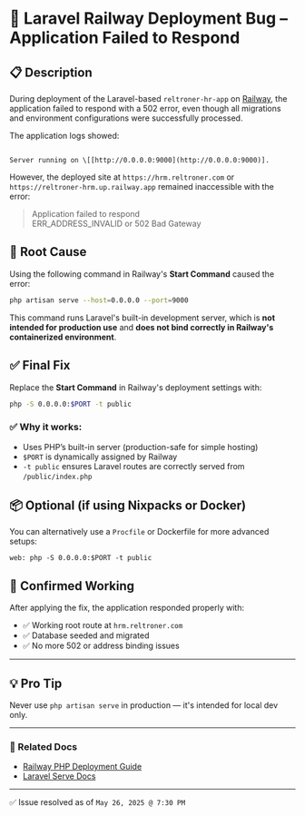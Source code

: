 # 🐛 Laravel Railway Deployment Bug – Application Failed to Respond

## 📋 Description

During deployment of the Laravel-based `reltroner-hr-app` on [Railway](https://railway.app), the application failed to respond with a 502 error, even though all migrations and environment configurations were successfully processed.

The application logs showed:

```

Server running on \[[http://0.0.0.0:9000](http://0.0.0.0:9000)].

````

However, the deployed site at `https://hrm.reltroner.com` or `https://reltroner-hrm.up.railway.app` remained inaccessible with the error:

> Application failed to respond  
> ERR_ADDRESS_INVALID or 502 Bad Gateway

## 📍 Root Cause

Using the following command in Railway's **Start Command** caused the error:

```bash
php artisan serve --host=0.0.0.0 --port=9000
````

This command runs Laravel's built-in development server, which is **not intended for production use** and **does not bind correctly in Railway's containerized environment**.

## ✅ Final Fix

Replace the **Start Command** in Railway's deployment settings with:

```bash
php -S 0.0.0.0:$PORT -t public
```

### ✅ Why it works:

* Uses PHP’s built-in server (production-safe for simple hosting)
* `$PORT` is dynamically assigned by Railway
* `-t public` ensures Laravel routes are correctly served from `/public/index.php`

## 📦 Optional (if using Nixpacks or Docker)

You can alternatively use a `Procfile` or Dockerfile for more advanced setups:

```Procfile
web: php -S 0.0.0.0:$PORT -t public
```

## 🧪 Confirmed Working

After applying the fix, the application responded properly with:

* ✅ Working root route at `hrm.reltroner.com`
* ✅ Database seeded and migrated
* ✅ No more 502 or address binding issues

---

## 💡 Pro Tip

Never use `php artisan serve` in production — it's intended for local dev only.

---

### 🔗 Related Docs

* [Railway PHP Deployment Guide](https://docs.railway.app/guides/php)
* [Laravel Serve Docs](https://laravel.com/docs/11.x/valet#the-serve-command)

---

✅ Issue resolved as of `May 26, 2025 @ 7:30 PM`

